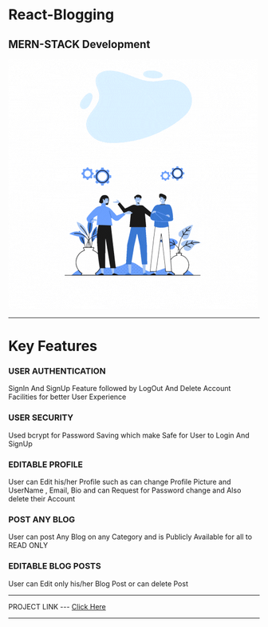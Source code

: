 # React-Blogging

## MERN-STACK Development

<img src="./pro.gif"/>

---

# Key Features

### USER AUTHENTICATION

<p> SignIn And SignUp Feature followed by LogOut And Delete Account Facilities for better User Experience </p>

### USER SECURITY

<p>Used bcrypt for Password Saving which make Safe for  User to Login And SignUp </p>

### EDITABLE PROFILE

<p>User can Edit his/her Profile such as can change Profile Picture and UserName , Email, Bio and can Request for Password change and Also delete their Account</p>

### POST ANY BLOG

<p>User can post Any Blog on any Category and is Publicly Available for all to READ ONLY</p>

### EDITABLE BLOG POSTS

<p>User can Edit only his/her Blog Post or can delete Post</p>

---

PROJECT LINK --- [Click Here](https://react-blogging-4c2fc.firebaseapp.com/)

---

